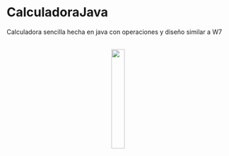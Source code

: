 # CalculadoraJava
Calculadora sencilla hecha en java con operaciones y diseño similar a W7 
<html>
<center>
  <div>
    <br>
    <img src="https://github.com/jmansilla-2014056/galery/blob/master/Nueva%20carpeta/JAVACALC_0.png" width="24%" height="24%"/>
    <br>
    </center>
  </div>
<center>

